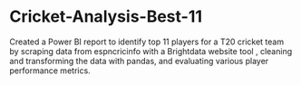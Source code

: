 # Cricket-Analysis-Best-11
Created a Power BI report to identify top 11 players for a T20 cricket team by scraping data from espncricinfo with a Brightdata website tool , cleaning and transforming the data with pandas, and evaluating various player performance metrics.
